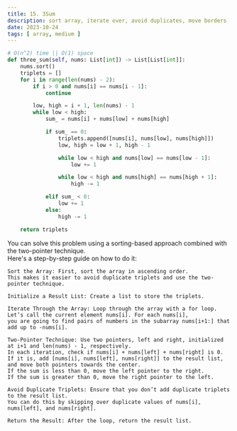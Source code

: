 ```yaml
---
title: 15. 3Sum
description: sort array, iterate over, avoid duplicates, move borders
date: 2023-10-24
tags: [ array, medium ] 
---
```


```python
# O(n^2) time || O(1) space
def three_sum(self, nums: List[int]) -> List[List[int]]:
    nums.sort()
    triplets = []
    for i in range(len(nums) - 2):
        if i > 0 and nums[i] == nums[i - 1]:
            continue

        low, high = i + 1, len(nums) - 1
        while low < high:
            sum_ = nums[i] + nums[low] + nums[high]

            if sum_ == 0:
                triplets.append([nums[i], nums[low], nums[high]])
                low, high = low + 1, high - 1

                while low < high and nums[low] == nums[low - 1]:
                    low += 1

                while low < high and nums[high] == nums[high + 1]:
                    high -= 1

            elif sum_ < 0:
                low += 1
            else:
                high -= 1

    return triplets
```

You can solve this problem using a sorting-based approach combined with the two-pointer technique. \
Here's a step-by-step guide on how to do it:

    Sort the Array: First, sort the array in ascending order.
    This makes it easier to avoid duplicate triplets and use the two-pointer technique.

    Initialize a Result List: Create a list to store the triplets.

    Iterate Through the Array: Loop through the array with a for loop.
    Let’s call the current element nums[i]. For each nums[i],
    you are going to find pairs of numbers in the subarray nums[i+1:] that add up to -nums[i].

    Two-Pointer Technique: Use two pointers, left and right, initialized at i+1 and len(nums) - 1, respectively.
    In each iteration, check if nums[i] + nums[left] + nums[right] is 0. 
    If it is, add [nums[i], nums[left], nums[right]] to the result list, and move both pointers towards the center.
    If the sum is less than 0, move the left pointer to the right. 
    If the sum is greater than 0, move the right pointer to the left.

    Avoid Duplicate Triplets: Ensure that you don’t add duplicate triplets to the result list. 
    You can do this by skipping over duplicate values of nums[i], nums[left], and nums[right].

    Return the Result: After the loop, return the result list.
